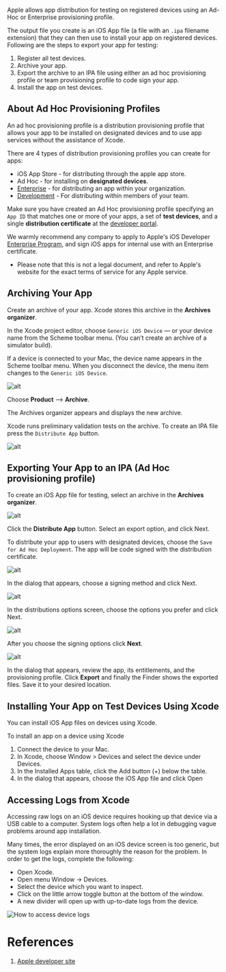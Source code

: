 Apple allows app distribution for testing on registered devices using an Ad-Hoc or Enterprise provisioning profile. 

The output file you create is an iOS App file (a file with an `.ipa` filename extension) that they can then use to install your app on registered devices. Following are the steps to export your app for testing:

1. Register all test devices.
2. Archive your app.
3. Export the archive to an IPA file using either an ad hoc provisioning profile or team provisioning profile to code sign your app.
4. Install the app on test devices.

## About Ad Hoc Provisioning Profiles

An ad hoc provisioning profile is a distribution provisioning profile that allows your app to be installed on designated devices and to use app services without the assistance of Xcode. 

There are 4 types of distribution provisioning profiles you can create for apps:
  - iOS App Store - for distributing through the apple app store.
  - Ad Hoc - for installing on **designated devices**.
  - [Enterprise](https://developer.apple.com/programs/enterprise/) - for distributing an app within your organization.
  - [Development](https://developer.apple.com/support/certificates/) - For distributing within members of your team.

Make sure you have created an Ad Hoc provisioning profile specifying an `App ID` that matches one or more of your apps, a set of **test devices**, and a single **distribution certificate** at the [developer portal](https://idmsa.apple.com/IDMSWebAuth/login?&appIdKey=891bd3417a7776362562d2197f89480a8547b108fd934911bcbea0110d07f757&path=%2F%2Fmembercenter%2Findex.action).

We warmly recommend any company to apply to Apple's iOS Developer [Enterprise Program](https://developer.apple.com/programs/enterprise/), and sign iOS apps for internal use with an Enterprise certificate. 
* Please note that this is not a legal document, and refer to Apple's website for the exact terms of service for any Apple service.


## Archiving Your App

Create an archive of your app. Xcode stores this archive in the **Archives organizer**.

In the Xcode project editor, choose `Generic iOS Device` — or your device name from the Scheme toolbar menu. (You can’t create an archive of a simulator build).

If a device is connected to your Mac, the device name appears in the Scheme toolbar menu. When you disconnect the device, the menu item changes to the `Generic iOS Device`.

![alt](../../img/ios/export_ipa/01_device.png)

Choose **Product** --> **Archive**.

The Archives organizer appears and displays the new archive. 

Xcode runs preliminary validation tests on the archive. To create an IPA file press the `Distribute App` button.

![alt](../../img/ios/export_ipa/02_archive.png)

## Exporting Your App to an IPA (**Ad Hoc** provisioning profile)

To create an iOS App file for testing, select an archive in the **Archives organizer**.

![alt](../../img/ios/export_ipa/03_archive_organizer.png)

Click the **Distribute App** button. Select an export option, and click Next.

To distribute your app to users with designated devices, choose the  `Save for Ad Hoc Deployment`. The app will be code signed with the distribution certificate.

![alt](../../img/ios/export_ipa/04_select_dist_method.png)

In the dialog that appears, choose a signing method and click Next.

![alt](../../img/ios/export_ipa/05_export_choose_options.png)

In the distributions options screen, choose the options you prefer and click Next.

![alt](../../img/ios/export_ipa/055_export_choose_signing_options.png)

After you choose the signing options click **Next**.

![alt](../../img/ios/export_ipa/06_export_to_file.png)

In the dialog that appears, review the app, its entitlements, and the provisioning profile.
Click **Export** and finally the Finder shows the exported files. Save it to your desired location.

## Installing Your App on Test Devices Using Xcode

You can install iOS App files on devices using Xcode.

To install an app on a device using Xcode

1. Connect the device to your Mac.
1. In Xcode, choose Window > Devices and select the device under Devices.
1. In the Installed Apps table, click the Add button (+) below the table.
1. In the dialog that appears, choose the iOS App file and click Open

##  <a name="xcode-system-logs"></a>Accessing Logs from Xcode

Accessing raw logs on an iOS device requires hooking up that device via a USB cable to a computer. System logs often help a lot in debugging vague problems around app installation.

Many times, the error displayed on an iOS device screen is too generic, but the system logs explain more thoroughly the reason for the problem. In order to get the logs, complete the following:

* Open Xcode.
* Open menu Window -> Devices.
* Select the device which you want to inspect.
* Click on the little arrow toggle button at the bottom of the window.
* A new divider will open up with up-to-date logs from the device.

![How to access device logs](../../img/ios/accessing-logs/accessing-logs-from-xcode.png)

# References

1. [Apple developer site](https://developer.apple.com/library/ios/documentation/IDEs/Conceptual/AppDistributionGuide/TestingYouriOSApp/TestingYouriOSApp.html)


